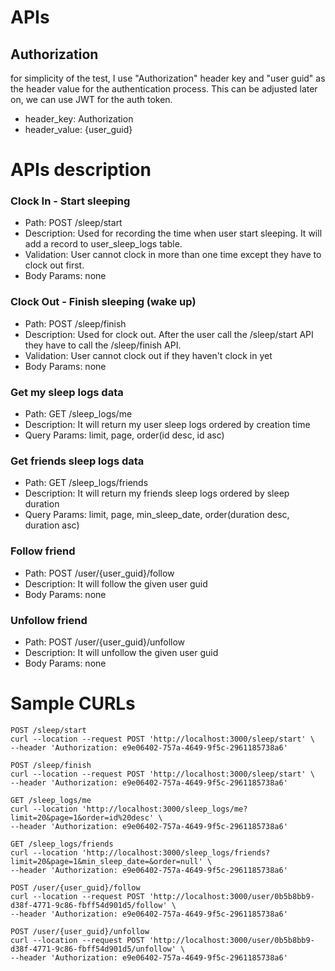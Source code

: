 # APIs

## Authorization

for simplicity of the test, I use "Authorization" header key and "user guid" as the header value for the authentication process. This can be adjusted later on, we can use JWT for the auth token.
- header_key: Authorization
- header_value: {user_guid}

# APIs description

### Clock In - Start sleeping
- Path: POST /sleep/start
- Description: Used for recording the time when user start sleeping. It will add a record to user_sleep_logs table.
- Validation: User cannot clock in more than one time except they have to clock out first.
- Body Params: none

### Clock Out - Finish sleeping (wake up)
- Path: POST /sleep/finish
- Description: Used for clock out. After the user call the /sleep/start API they have to call the /sleep/finish API.
- Validation: User cannot clock out if they haven't clock in yet
- Body Params: none

### Get my sleep logs data
- Path: GET /sleep_logs/me
- Description: It will return my user sleep logs ordered by creation time
- Query Params: limit, page, order(id desc, id asc)

### Get friends sleep logs data
- Path: GET /sleep_logs/friends
- Description: It will return my friends sleep logs ordered by sleep duration
- Query Params: limit, page, min_sleep_date, order(duration desc, duration asc)

### Follow friend
- Path: POST /user/{user_guid}/follow
- Description: It will follow the given user guid
- Body Params: none

### Unfollow friend
- Path: POST /user/{user_guid}/unfollow
- Description: It will unfollow the given user guid
- Body Params: none

# Sample CURLs

```
POST /sleep/start
curl --location --request POST 'http://localhost:3000/sleep/start' \
--header 'Authorization: e9e06402-757a-4649-9f5c-2961185738a6'

POST /sleep/finish
curl --location --request POST 'http://localhost:3000/sleep/start' \
--header 'Authorization: e9e06402-757a-4649-9f5c-2961185738a6'

GET /sleep_logs/me
curl --location 'http://localhost:3000/sleep_logs/me?limit=20&page=1&order=id%20desc' \
--header 'Authorization: e9e06402-757a-4649-9f5c-2961185738a6'

GET /sleep_logs/friends
curl --location 'http://localhost:3000/sleep_logs/friends?limit=20&page=1&min_sleep_date=&order=null' \
--header 'Authorization: e9e06402-757a-4649-9f5c-2961185738a6'

POST /user/{user_guid}/follow
curl --location --request POST 'http://localhost:3000/user/0b5b8bb9-d38f-4771-9c86-fbff54d901d5/follow' \
--header 'Authorization: e9e06402-757a-4649-9f5c-2961185738a6'

POST /user/{user_guid}/unfollow
curl --location --request POST 'http://localhost:3000/user/0b5b8bb9-d38f-4771-9c86-fbff54d901d5/unfollow' \
--header 'Authorization: e9e06402-757a-4649-9f5c-2961185738a6'
```
